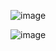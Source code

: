 ![image](https://github.com/bruno-carneiro-da-silva/wallet/assets/49591443/ceef7725-7af5-46fd-a3ad-ffa6cc58afbf)

![image](https://github.com/bruno-carneiro-da-silva/wallet/assets/49591443/f7d5b403-0327-42b1-9118-cc84c92f5cf8)
